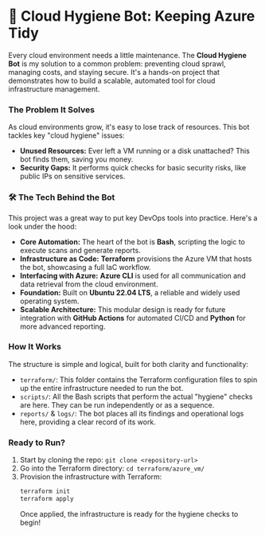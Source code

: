 # 🧼 Cloud Hygiene Bot: Keeping Azure Tidy

Every cloud environment needs a little maintenance. The **Cloud Hygiene Bot** is my solution to a common problem: preventing cloud sprawl, managing costs, and staying secure. It's a hands-on project that demonstrates how to build a scalable, automated tool for cloud infrastructure management.

### The Problem It Solves

As cloud environments grow, it's easy to lose track of resources. This bot tackles key "cloud hygiene" issues:

* **Unused Resources:** Ever left a VM running or a disk unattached? This bot finds them, saving you money.
* **Security Gaps:** It performs quick checks for basic security risks, like public IPs on sensitive services.

### 🛠️ The Tech Behind the Bot

This project was a great way to put key DevOps tools into practice. Here's a look under the hood:

* **Core Automation:** The heart of the bot is **Bash**, scripting the logic to execute scans and generate reports.
* **Infrastructure as Code:** **Terraform** provisions the Azure VM that hosts the bot, showcasing a full IaC workflow.
* **Interfacing with Azure:** **Azure CLI** is used for all communication and data retrieval from the cloud environment.
* **Foundation:** Built on **Ubuntu 22.04 LTS**, a reliable and widely used operating system.
* **Scalable Architecture:** This modular design is ready for future integration with **GitHub Actions** for automated CI/CD and **Python** for more advanced reporting.

### How It Works

The structure is simple and logical, built for both clarity and functionality:

* `terraform/`: This folder contains the Terraform configuration files to spin up the entire infrastructure needed to run the bot.
* `scripts/`: All the Bash scripts that perform the actual "hygiene" checks are here. They can be run independently or as a sequence.
* `reports/` & `logs/`: The bot places all its findings and operational logs here, providing a clear record of its work.

### Ready to Run?

1.  Start by cloning the repo: `git clone <repository-url>`
2.  Go into the Terraform directory: `cd terraform/azure_vm/`
3.  Provision the infrastructure with Terraform:
    ```bash
    terraform init
    terraform apply
    ```
    Once applied, the infrastructure is ready for the hygiene checks to begin!


